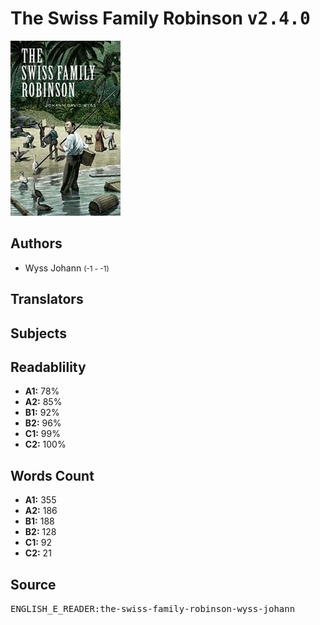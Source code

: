 # The Swiss Family Robinson <kbd>v2.4.0</kbd>

![](./cover.medium.jpg "")

## Authors


 - Wyss Johann <small>(-1 - -1)</small>

## Translators



## Subjects



## Readablility


 - **A1:** 78%
 - **A2:** 85%
 - **B1:** 92%
 - **B2:** 96%
 - **C1:** 99%
 - **C2:** 100%

## Words Count


 - **A1:** 355
 - **A2:** 186
 - **B1:** 188
 - **B2:** 128
 - **C1:** 92
 - **C2:** 21

## Source


<kbd>ENGLISH_E_READER:the-swiss-family-robinson-wyss-johann</kbd>

